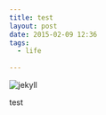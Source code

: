 ```yaml
---
title: test
layout: post
date: 2015-02-09 12:36
tags:
  - life
  
---
```


![jekyll](http://jekyllrb.com/img/logo-2x.png)

test